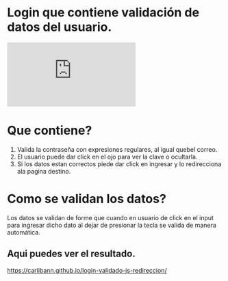 # Login que contiene validación de datos del usuario.

![](https://badge-size.herokuapp.com/Carlibann/login-validado-js-redireccion/main/index.html)


# Que contiene?

1. Valida la contraseña con expresiones regulares, al igual quebel correo.
2. El usuario puede dar click en el ojo para ver la clave o ocultarla.
3. Si los datos estan correctos piede dar click en ingresar y lo redirecciona ala pagina destino.


# Como se validan los datos?

Los datos se validan de forme que cuando en usuario de click en el input para ingresar dicho dato al dejar de presionar la tecla se valida de manera automática.


## Aqui puedes ver el resultado.

https://carlibann.github.io/login-validado-js-redireccion/

